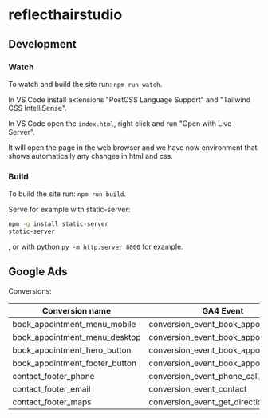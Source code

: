 # reflecthairstudio

## Development

### Watch

To watch and build the site run: `npm run watch`.

In VS Code install extensions "PostCSS Language Support" and "Tailwind CSS IntelliSense".

In VS Code open the `index.html`, right click and run "Open with Live Server".

It will open the page in the web browser and we have now environment that shows automatically any changes in html and css.

### Build

To build the site run: `npm run build`.

Serve for example with static-server:

```bash
npm -g install static-server
static-server
```

, or with python `py -m http.server 8000` for example.

## Google Ads

Conversions:

| Conversion name                | GA4 Event                           |
| ------------------------------ | ----------------------------------- |
| book_appointment_menu_mobile   | conversion_event_book_appointment_2 |
| book_appointment_menu_desktop  | conversion_event_book_appointment_3 |
| book_appointment_hero_button   | conversion_event_book_appointment_4 |
| book_appointment_footer_button | conversion_event_book_appointment_5 |
| contact_footer_phone           | conversion_event_phone_call_lead    |
| contact_footer_email           | conversion_event_contact            |
| contact_footer_maps            | conversion_event_get_directions     |
